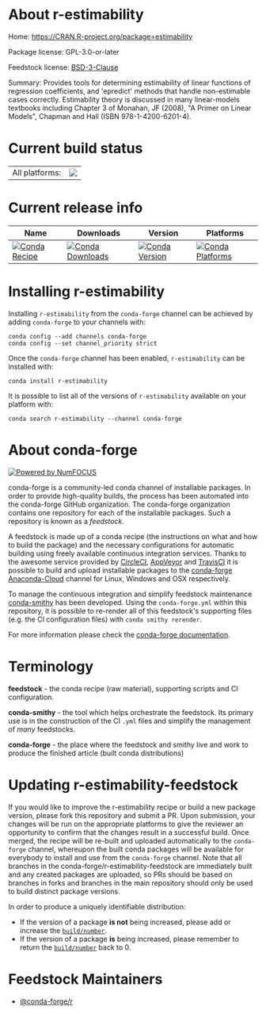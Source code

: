 About r-estimability
====================

Home: https://CRAN.R-project.org/package=estimability

Package license: GPL-3.0-or-later

Feedstock license: [BSD-3-Clause](https://github.com/conda-forge/r-estimability-feedstock/blob/master/LICENSE.txt)

Summary: Provides tools for determining estimability of linear functions  of regression coefficients, and 'epredict' methods that handle  non-estimable cases correctly. Estimability theory is discussed in many linear-models textbooks including Chapter 3 of Monahan, JF (2008),  "A Primer on Linear Models", Chapman and Hall (ISBN 978-1-4200-6201-4).

Current build status
====================


<table><tr><td>All platforms:</td>
    <td>
      <a href="https://dev.azure.com/conda-forge/feedstock-builds/_build/latest?definitionId=1114&branchName=master">
        <img src="https://dev.azure.com/conda-forge/feedstock-builds/_apis/build/status/r-estimability-feedstock?branchName=master">
      </a>
    </td>
  </tr>
</table>

Current release info
====================

| Name | Downloads | Version | Platforms |
| --- | --- | --- | --- |
| [![Conda Recipe](https://img.shields.io/badge/recipe-r--estimability-green.svg)](https://anaconda.org/conda-forge/r-estimability) | [![Conda Downloads](https://img.shields.io/conda/dn/conda-forge/r-estimability.svg)](https://anaconda.org/conda-forge/r-estimability) | [![Conda Version](https://img.shields.io/conda/vn/conda-forge/r-estimability.svg)](https://anaconda.org/conda-forge/r-estimability) | [![Conda Platforms](https://img.shields.io/conda/pn/conda-forge/r-estimability.svg)](https://anaconda.org/conda-forge/r-estimability) |

Installing r-estimability
=========================

Installing `r-estimability` from the `conda-forge` channel can be achieved by adding `conda-forge` to your channels with:

```
conda config --add channels conda-forge
conda config --set channel_priority strict
```

Once the `conda-forge` channel has been enabled, `r-estimability` can be installed with:

```
conda install r-estimability
```

It is possible to list all of the versions of `r-estimability` available on your platform with:

```
conda search r-estimability --channel conda-forge
```


About conda-forge
=================

[![Powered by NumFOCUS](https://img.shields.io/badge/powered%20by-NumFOCUS-orange.svg?style=flat&colorA=E1523D&colorB=007D8A)](http://numfocus.org)

conda-forge is a community-led conda channel of installable packages.
In order to provide high-quality builds, the process has been automated into the
conda-forge GitHub organization. The conda-forge organization contains one repository
for each of the installable packages. Such a repository is known as a *feedstock*.

A feedstock is made up of a conda recipe (the instructions on what and how to build
the package) and the necessary configurations for automatic building using freely
available continuous integration services. Thanks to the awesome service provided by
[CircleCI](https://circleci.com/), [AppVeyor](https://www.appveyor.com/)
and [TravisCI](https://travis-ci.com/) it is possible to build and upload installable
packages to the [conda-forge](https://anaconda.org/conda-forge)
[Anaconda-Cloud](https://anaconda.org/) channel for Linux, Windows and OSX respectively.

To manage the continuous integration and simplify feedstock maintenance
[conda-smithy](https://github.com/conda-forge/conda-smithy) has been developed.
Using the ``conda-forge.yml`` within this repository, it is possible to re-render all of
this feedstock's supporting files (e.g. the CI configuration files) with ``conda smithy rerender``.

For more information please check the [conda-forge documentation](https://conda-forge.org/docs/).

Terminology
===========

**feedstock** - the conda recipe (raw material), supporting scripts and CI configuration.

**conda-smithy** - the tool which helps orchestrate the feedstock.
                   Its primary use is in the construction of the CI ``.yml`` files
                   and simplify the management of *many* feedstocks.

**conda-forge** - the place where the feedstock and smithy live and work to
                  produce the finished article (built conda distributions)


Updating r-estimability-feedstock
=================================

If you would like to improve the r-estimability recipe or build a new
package version, please fork this repository and submit a PR. Upon submission,
your changes will be run on the appropriate platforms to give the reviewer an
opportunity to confirm that the changes result in a successful build. Once
merged, the recipe will be re-built and uploaded automatically to the
`conda-forge` channel, whereupon the built conda packages will be available for
everybody to install and use from the `conda-forge` channel.
Note that all branches in the conda-forge/r-estimability-feedstock are
immediately built and any created packages are uploaded, so PRs should be based
on branches in forks and branches in the main repository should only be used to
build distinct package versions.

In order to produce a uniquely identifiable distribution:
 * If the version of a package **is not** being increased, please add or increase
   the [``build/number``](https://docs.conda.io/projects/conda-build/en/latest/resources/define-metadata.html#build-number-and-string).
 * If the version of a package **is** being increased, please remember to return
   the [``build/number``](https://docs.conda.io/projects/conda-build/en/latest/resources/define-metadata.html#build-number-and-string)
   back to 0.

Feedstock Maintainers
=====================

* [@conda-forge/r](https://github.com/conda-forge/r/)

